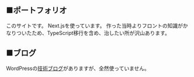 ## ■ポートフォリオ
このサイトです。
Next.jsを使っています。
作った当時よりフロントの知識がかなりついたため、TypeScript移行を含め、治したい所が沢山あります。
## ■ブログ
WordPressの[技術ブログ](https://mononichi.com/blog/)がありますが、全然使っていません。